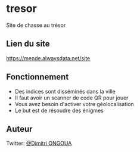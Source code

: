 # tresor
Site de chasse au trésor

## Lien du site
https://mende.alwaysdata.net/site

## Fonctionnement
- Des indices sont disséminés dans la ville
- Il faut avoir un scanner de code QR pour jouer
- Vous avez besoin d'activer votre géolocalisation
- Le but est de résoudre des énigmes

## Auteur
Twitter: [@Dimitri ONGOUA](https://twitter.com/DimitriOngoua)
